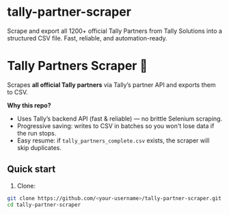 # tally-partner-scraper
Scrape and export all 1200+ official Tally Partners from Tally Solutions into a structured CSV file. Fast, reliable, and automation-ready.


# Tally Partners Scraper 🚀

Scrapes **all official Tally partners** via Tally’s partner API and exports them to CSV.

**Why this repo?**
- Uses Tally’s backend API (fast & reliable) — no brittle Selenium scraping.
- Progressive saving: writes to CSV in batches so you won't lose data if the run stops.
- Easy resume: if `tally_partners_complete.csv` exists, the scraper will skip duplicates.

## Quick start

1. Clone:
```bash
git clone https://github.com/<your-username>/tally-partner-scraper.git
cd tally-partner-scraper
